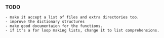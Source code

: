 ### TODO
    - make it accept a list of files and extra directories too.
    - improve the dictionary structures
    - make good documentaion for the functions.
    - if it's a for loop making lists, change it to list comprehensions.
